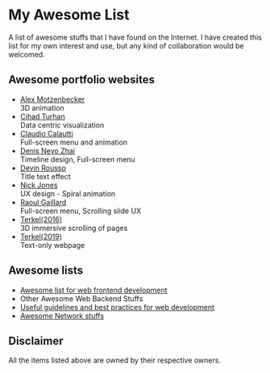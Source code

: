 # My Awesome List

A list of awesome stuffs that I have found on the Internet.
I have created this list for my own interest and use, but any kind of collaboration would be welcomed.

## Awesome portfolio websites

- [Alex Motzenbecker](http://www.mstudio.com/)  
3D animation
- [Cihad Turhan](http://cihadturhan.com/)  
Data centric visualization
- [Claudio Calautti](http://claudiocalautti.cc/)  
Full-screen menu and animation
- [Denis Nevo Zhai](http://dnevozhai.com/)  
Timeline design, Full-screen menu
- [Devin Rousso](https://devinrousso.com)  
Title text effect
- [Nick Jones](http://www.narrowdesign.com/)  
UX design - Spiral animation
- [Raoul Gaillard](https://www.raoul-gaillard.com/)  
Full-screen menu, Scrolling slide UX
- [Terkel(2016)](https://2016.terkel.com/)  
3D immersive scrolling of pages
- [Terkel(2019)](https://terkel.com/)  
Text-only webpage

## Awesome lists

- [Awesome list for web frontend development](./web-frontend.md)
- Other Awesome Web Backend Stuffs
- [Useful guidelines and best practices for web development](./guidelines.md)
- [Awesome Network stuffs](./network.md)



## Disclaimer  

All the items listed above are owned by their respective owners.
